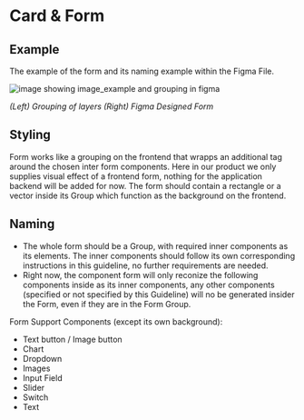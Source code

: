 # Card & Form


## Example
The example of the form and its naming example within the Figma File.

![image showing image_example and grouping in figma](https://github.com/ImagineThisUCL/ImagineThisUCL.github.io/blob/master/guidelines/assets/form/form2.png?raw=true)

_(Left) Grouping of layers  (Right) Figma Designed Form_


## Styling
Form works like a grouping on the frontend that wrapps an additional <View> tag around the chosen inter form components. Here in our product we only supplies visual effect of a frontend form, nothing for the application backend will be added for now. The form should contain a rectangle or a vector inside its Group which function as the background on the  frontend. 


## Naming
* The whole form should be a Group, with required inner components as its elements. The inner components should follow its own corresponding instructions in this guideline, no further requirements are needed. 
* Right now, the component form will only reconize the following components inside as its inner components, any other components (specified or not specified by this Guideline) will no be generated insider the Form, even if they are in the Form Group.

Form Support Components (except its own background):
* Text button / Image button
* Chart
* Dropdown
* Images
* Input Field
* Slider
* Switch
* Text





